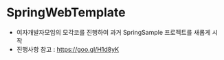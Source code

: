 # SpringWebTemplate
- 여자개발자모임의 모각코를 진행하여 과거 SpringSample 프로젝트를 새롭게 시작
- 진행사항 참고 : https://goo.gl/H1d8yK
